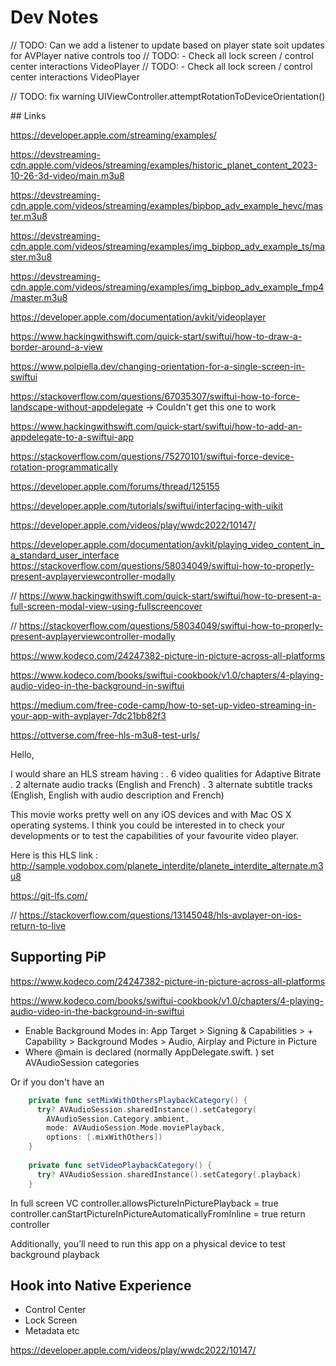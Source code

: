 #  Dev Notes

// TODO: Can we add a listener to update based on player state soit updates for AVPlayer native controls too
// TODO: - Check all lock screen / control center interactions VideoPlayer
// TODO: - Check all lock screen / control center interactions VideoPlayer

// TODO:  fix warning
UIViewController.attemptRotationToDeviceOrientation()

## Links

https://developer.apple.com/streaming/examples/

https://devstreaming-cdn.apple.com/videos/streaming/examples/historic_planet_content_2023-10-26-3d-video/main.m3u8

https://devstreaming-cdn.apple.com/videos/streaming/examples/bipbop_adv_example_hevc/master.m3u8

https://devstreaming-cdn.apple.com/videos/streaming/examples/img_bipbop_adv_example_ts/master.m3u8

https://devstreaming-cdn.apple.com/videos/streaming/examples/img_bipbop_adv_example_fmp4/master.m3u8

 https://developer.apple.com/documentation/avkit/videoplayer
 
 https://www.hackingwithswift.com/quick-start/swiftui/how-to-draw-a-border-around-a-view
 
 https://www.polpiella.dev/changing-orientation-for-a-single-screen-in-swiftui
 
 https://stackoverflow.com/questions/67035307/swiftui-how-to-force-landscape-without-appdelegate -> Couldn't get this one to work

https://www.hackingwithswift.com/quick-start/swiftui/how-to-add-an-appdelegate-to-a-swiftui-app

https://stackoverflow.com/questions/75270101/swiftui-force-device-rotation-programmatically

https://developer.apple.com/forums/thread/125155

https://developer.apple.com/tutorials/swiftui/interfacing-with-uikit

https://developer.apple.com/videos/play/wwdc2022/10147/

 https://developer.apple.com/documentation/avkit/playing_video_content_in_a_standard_user_interface
 https://stackoverflow.com/questions/58034049/swiftui-how-to-properly-present-avplayerviewcontroller-modally

// https://www.hackingwithswift.com/quick-start/swiftui/how-to-present-a-full-screen-modal-view-using-fullscreencover

// https://stackoverflow.com/questions/58034049/swiftui-how-to-properly-present-avplayerviewcontroller-modally

https://www.kodeco.com/24247382-picture-in-picture-across-all-platforms

https://www.kodeco.com/books/swiftui-cookbook/v1.0/chapters/4-playing-audio-video-in-the-background-in-swiftui

https://medium.com/free-code-camp/how-to-set-up-video-streaming-in-your-app-with-avplayer-7dc21bb82f3

https://ottverse.com/free-hls-m3u8-test-urls/


Hello,

I would share an HLS stream having :
. 6 video qualities for Adaptive Bitrate
. 2 alternate audio tracks (English and French)
. 3 alternate subtitle tracks (English, English with audio description and French)

This movie works pretty well on any iOS devices and with Mac OS X operating systems. I think you could be interested in to check your developments or to test the capabilities of your favourite video player.

Here is this HLS link :
http://sample.vodobox.com/planete_interdite/planete_interdite_alternate.m3u8

https://git-lfs.com/

// https://stackoverflow.com/questions/13145048/hls-avplayer-on-ios-return-to-live

## Supporting PiP

https://www.kodeco.com/24247382-picture-in-picture-across-all-platforms

https://www.kodeco.com/books/swiftui-cookbook/v1.0/chapters/4-playing-audio-video-in-the-background-in-swiftui

- Enable Background Modes in:
    App Target > Signing & Capabilities > + Capability > Background Modes > Audio, Airplay and Picture in Picture
- Where @main is declared (normally AppDelegate.swift. ) set AVAudioSession categories

Or if you don't have an 
```swift
    private func setMixWithOthersPlaybackCategory() {
      try? AVAudioSession.sharedInstance().setCategory(
        AVAudioSession.Category.ambient,
        mode: AVAudioSession.Mode.moviePlayback,
        options: [.mixWithOthers])
    }
    
    private func setVideoPlaybackCategory() {
      try? AVAudioSession.sharedInstance().setCategory(.playback)
    }
```
In full screen VC
        controller.allowsPictureInPicturePlayback = true
        controller.canStartPictureInPictureAutomaticallyFromInline = true
        return controller

 Additionally, you’ll need to run this app on a physical device to test background playback

## Hook into Native Experience

- Control Center 
- Lock Screen
- Metadata etc

https://developer.apple.com/videos/play/wwdc2022/10147/
